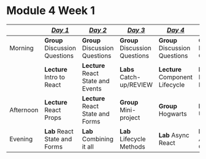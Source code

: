 # Module 4 Week 1

|           | [_Day 1_](#day-1)              | [_Day 2_](#day-2)                       | [_Day 3_](#day-3)                  | [_Day 4_](#day-4)               | [_Day 5_](#day-5)                |
| --------- | ------------------------------ | --------------------------------------- | ---------------------------------- | ------------------------------- | -------------------------------- |
| Morning   | **Group** Discussion Questions | **Group** Discussion Questions          | **Group** Discussion Questions     | **Group** Discussion Questions  | **Group** Discussion Questions   |
|           | **Lecture** Intro to React  | **Lecture** React State and Events      |   **Labs** Catch-up/REVIEW  | **Lecture** Component Lifecycle | **Lecture** Hogs Review          |
| Afternoon | **Lecture** React Props        | **Lecture** React State and Forms       | **Group** Mini-project             | **Group** Hogwarts              | **Labs** Catch Up/REVIEW|
| Evening   | **Lab** React State and Forms  | **Lab** Combining it all                | **Lab** Lifecycle Methods          |  **Lab** Async React            | **Lab** Advanced Components      |